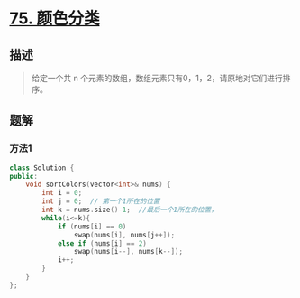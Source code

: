 # [75. 颜色分类](https://leetcode-cn.com/problems/sort-colors/)

## 描述
> 给定一个共 n 个元素的数组，数组元素只有0，1，2，请原地对它们进行排序。

## 题解

### 方法1

```c++
class Solution {
public:
    void sortColors(vector<int>& nums) {
        int i = 0;
        int j = 0;  // 第一个1所在的位置
        int k = nums.size()-1;  //最后一个1所在的位置，
        while(i<=k){
            if (nums[i] == 0)
                swap(nums[i], nums[j++]);
            else if (nums[i] == 2)
                swap(nums[i--], nums[k--]);
            i++;
        }
    }
};
```
